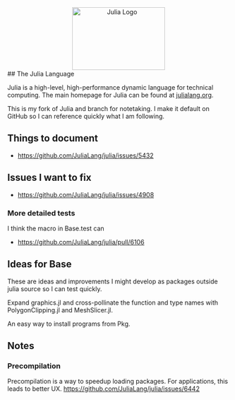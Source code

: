 <a name="logo"/>
<div align="center">
<a href="http://julialang.org/" target="_blank">
<img src="http://julialang.org/images/logo_hires.png" alt="Julia Logo" width="210" height="142"></img>
</a>
</div>
<a name="The-Julia-Language"/>
## The Julia Language

Julia is a high-level, high-performance dynamic language for technical computing.
The main homepage for Julia can be found at [julialang.org](http://julialang.org/).

This is my fork of Julia and branch for notetaking. I make it default on GitHub so I can reference quickly what I am following.


## Things to document
* https://github.com/JuliaLang/julia/issues/5432

## Issues I want to fix
* https://github.com/JuliaLang/julia/issues/4908

### More detailed tests
I think the macro in Base.test can 
* https://github.com/JuliaLang/julia/pull/6106


## Ideas for Base
These are ideas and improvements I might develop as packages outside julia source so I can test quickly.

Expand graphics.jl and cross-pollinate the function and type names with PolygonClipping.jl and MeshSlicer.jl.

An easy way to install programs from Pkg.


## Notes
### Precompilation
Precompilation is a way to speedup loading packages. For applications, this leads to better UX.
https://github.com/JuliaLang/julia/issues/6442
